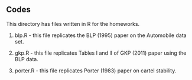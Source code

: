 ## Codes

This directory has files written in R for the homeworks.

1. blp.R - this file replicates the BLP (1995) paper on the Automobile
data set.

2. gkp.R - this file replicates Tables I and II of GKP (2011) paper
using the BLP data.

3. porter.R - this file replicates Porter (1983) paper on cartel
stability. 
